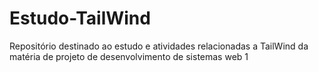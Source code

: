 # Estudo-TailWind
Repositório destinado ao estudo e atividades relacionadas a TailWind  da matéria de projeto de desenvolvimento de sistemas web 1
